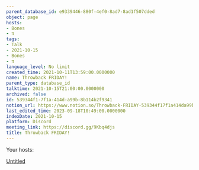 ```yaml
---
parent_database_id: e9339446-880f-4ef0-8ad7-8ad1f507dded
object: page
hosts:
- Bones
- π
tags:
- Talk
- 2021-10-15
- Bones
- π
language_level: No limit
created_time: 2021-10-11T13:59:00.0000000
name: Throwback FRIDAY!
parent_type: database_id
talktime: 2021-10-15T21:00:00.0000000
archived: false
id: 539344f1-7f1a-414d-a99b-8b114b2f9341
notion_url: https://www.notion.so/Throwback-FRIDAY-539344f17f1a414da99b8b114b2f9341
last_edited_time: 2023-09-18T10:49:00.0000000
indexDate: 2021-10-15
platform: Discord
meeting_link: https://discord.gg/9Kbq4djs
title: Throwback FRIDAY!
---
```




Your hosts:

[Untitled](https://www.notion.so/482e61b02b9c4456b2b4fe86bb7544c6)   





